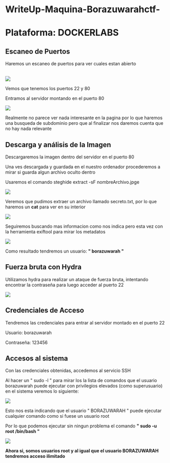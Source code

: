 # WriteUp-Maquina-Borazuwarahctf-
<h1><b>Plataforma: DOCKERLABS</b></h1>

<h2><b>Escaneo de Puertos</b></h2>
<p>Haremos un escaneo de puertos para ver cuales estan abierto</p>
<br>
<img src="https://github.com/user-attachments/assets/1589a484-28bf-4ab6-88c1-f047518807e1">
<p>Vemos que tenemos los puertos 22 y 80</p>
<p>Entramos al servidor montando en el puerto 80</p>
<img src="https://github.com/user-attachments/assets/5c984bb6-f249-4041-b5ed-0a758131f422">
<p>Realmente no parece ver nada interesante en la pagina por lo que haremos una busqueda de subdominio pero que al finalizar nos daremos cuenta que no hay nada relevante</p>

<h2><b>Descarga y análisis de la Imagen</b></h2>
<p>Descargaremos la imagen dentro del servidor en el puerto 80</p>
<p>Una ves descargada y guardada en el nuestro ordenador procederemos a mirar si guarda algun archivo oculto dentro</p>
<p>Usaremos el comando steghide extract -sF nombreArchivo.jpge</p>
<img src="https://github.com/user-attachments/assets/bc354d07-a117-4041-9516-451c173422ed">
<p>Veremos que pudimos extraer un archivo llamado secreto.txt, por lo que haremos un <b>cat</b> para ver en su interior</p>
<img src="https://github.com/user-attachments/assets/d55735de-29cc-4139-b007-74a970b91240">
<p>Seguiremos buscando mas informacion como nos indica pero esta vez con la herramienta exiftool para mirar los metadatos </p>
<img src="https://github.com/user-attachments/assets/e47806a5-9ea6-4717-b994-6e522777d1b8">
<p>Como resultado tendremos un usuario: <b>" borazuwarah " </b></p>

<h2><b>Fuerza bruta con Hydra</b></h2>
<p>Utilizamos hydra para realizar un ataque de fuerza bruta, intentando encontrar la contraseña para luego acceder al puerto 22</p>
<img src="https://github.com/user-attachments/assets/04783c8a-fcd6-492f-8c94-2122049a20c7">

<h2><b>Credenciales de Acceso</b></h2>
<p>Tendremos las credenciales para entrar al servidor montado en el puerto 22</p>
<p>Usuario: borazuwarah</p>
<p>Contraseña: 123456</p>
<h2><b>Accesos al sistema</b></h2>
<p>Con las credenciales obtenidas, accedemos al servicio SSH </p>
<p>Al hacer un " sudo -l " para mirar los la lista de comandos que el usuario borazuwarah puede ejecutar con privilegios elevados (como superusuario) en el sistema veremos lo siguiente: </p>
<img src="https://github.com/user-attachments/assets/0954e497-4d28-4c75-8432-753a25714e2b">
<p>Esto nos esta indicando que el usuario " BORAZUWARAH " puede ejecutar cualquier comando como si fuese un usuario root</p>
<p>Por lo que podemos ejecutar sin ningun problema el comando <b>" sudo -u root /bin/bash "<b/></p>
<img src="https://github.com/user-attachments/assets/3678fc11-7fd9-4cb6-b6e5-c8199d003c00">
<p>Ahora si, somos usuarios root y al igual que el usuario BORAZUWARAH tendremos acceso ilimitado </p>

